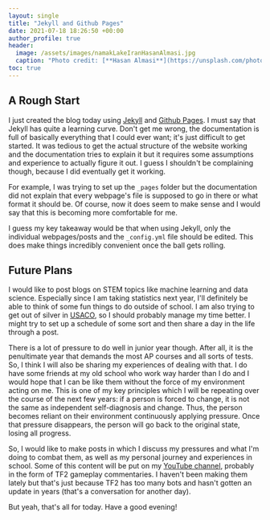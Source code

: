 ```yaml
---
layout: single
title: "Jekyll and Github Pages"
date: 2021-07-18 18:26:50 +00:00
author_profile: true
header: 
  image: /assets/images/namakLakeIranHasanAlmasi.jpg
  caption: "Photo credit: [**Hasan Almasi**](https://unsplash.com/photos/5ddKJB6fgTQ)"
toc: true
---
```


## A Rough Start
I just created the blog today using [Jekyll](https://jekyllrb.com/) and [Github Pages](https://pages.github.com/). I must say that Jekyll has quite a learning curve. Don't get me wrong, the documentation is full of basically everything that I could ever want; it's just difficult to get started. It was tedious to get the actual structure of the website working and the documentation tries to explain it but it requires some assumptions and experience to actually figure it out. I guess I shouldn't be complaining though, because I did eventually get it working. 

For example, I was trying to set up the `_pages` folder but the documentation did not explain that every webpage's file is supposed to go in there or what format it should be. Of course, now it does seem to make sense and I would say that this is becoming more comfortable for me. 

I guess my key takeaway would be that when using Jekyll, only the individual webpages/posts and the `_config.yml` file should be edited. This does make things incredibly convenient once the ball gets rolling. 

## Future Plans
I would like to post blogs on STEM topics like machine learning and data science. Especially since I am taking statistics next year, I'll definitely be able to think of some fun things to do outside of school. I am also trying to get out of silver in [USACO](http://www.usaco.org/), so I should probably manage my time better. I might try to set up a schedule of some sort and then share a day in the life through a post. 

There is a lot of pressure to do well in junior year though. After all, it is the penultimate year that demands the most AP courses and all sorts of tests. So, I think I will also be sharing my experiences of dealing with that. I do have some friends at my old school who work way harder than I do and I would hope that I can be like them without the force of my environment acting on me. This is one of my key principles which I will be repeating over the course of the next few years: if a person is forced to change, it is not the same as independent self-diagnosis and change. Thus, the person becomes reliant on their environment continuously applying pressure. Once that pressure disappears, the person will go back to the original state, losing all progress. 

So, I would like to make posts in which I discuss my pressures and what I'm doing to combat them, as well as my personal journey and experiences in school. Some of this content will be put on my [YouTube channel](https://www.youtube.com/channel/UCyj_vwme_dV8-YjySCjsdrw), probably in the form of TF2 gameplay commentaries. I haven't been making them lately but that's just because TF2 has too many bots and hasn't gotten an update in years (that's a conversation for another day). 

But yeah, that's all for today. Have a good evening!